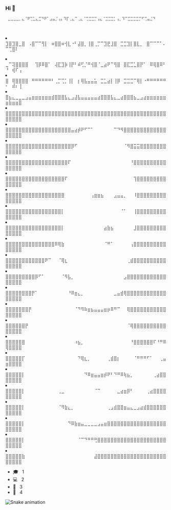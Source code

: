 ### Hi 👋
     ⣀⣀⣀⣀⡀⣄⠈⠟⢉⣁⣄⣉⠙⠟⠁⣠⣤⡈⢠⡄⠹⡏⢀⣄⠉⢀⣄⠈⢉⣉⣉⡉⢠⣄⠈⣉⣉⣉⡁⢠⡀⠹⠉⣉⣉⣉⣉⡉⠋⢉⣤⣈⠙
⠀<li>⣹⣿⣹⣿⣀⣿⠀⠠⣿⠉⠉⢻⡇⠀⠶⣿⣿⠶⢺⣇⠐⠃⣼⣿⡀⢸⣿⢀⡉⠉⣹⣟⣸⣿⠀⣉⣉⣹⡇⣿⣇⡀⠀⣿⠉⠉⠉⠁⠄⠉⢉⣿⠇</li>
 <li>⣀⠉⢽⣿⣿⣿⣿⠀⠀⢹⡿⠿⣿⠁⠀⢼⣏⣹⡷⢸⡟⠃⠾⢋⡈⠛⢺⣿⠈⣀⣴⠟⠉⢻⣿⠀⣿⣏⣉⣁⣿⡟⠁⠀⠿⢿⣿⠿⠃⠘⠀⢾⠏⢠</li>
 <li>⣿⠀⢿⣿⣿⣿⣿⠀⠛⠛⠛⠛⠛⠛⠃⢀⡉⢉⡁⢸⡇⠀⡆⢿⣧⣤⣤⣥⠀⣉⣁⣴⡇⢸⡿⠀⣉⣉⣉⠉⢿⡇⠐⠛⠛⠛⠛⠛⠛⠂⠀⠾⠆⢸</li>
 <li>⣿⣦⣄⣀⣀⣀⣠⣤⣶⣶⣶⣶⣶⣶⣾⣿⣿⣿⣧⣄⣠⣼⣧⣤⣤⣤⣤⣤⣴⣿⣿⣿⣧⣄⣀⣴⣿⣿⣿⣦⣀⣠⣴⣶⣶⣶⣶⣶⣶⣶⣷⣶⣶⣿</li>
 <li>⣿⣿⣿⣿⣿⣿⣿⣿⣿⣿⣿⣿⣿⣿⣿⣿⣿⣿⣿⣿⣿⣿⣿⣿⣿⣿⣿⣿⣿⣿⣿⣿⣿⣿⣿⣿⣿⣿⣿⣿⣿⣿⣿⣿⣿⣿⣿⣿⣿⣿⣿⣿⣿⣿</li>
 <li>⣿⣿⣿⣿⣿⣿⣿⣿⣿⣿⣿⣿⣿⣿⣿⣿⣿⣿⣿⣿⣤⣴⡾⠟⠋⠉⠁⠀⠀⠀⠀⠀⠀⠉⠙⠻⣿⣿⣿⣿⣿⣿⣿⣿⣿⣿⣿⣿⣿⣿⣿⣿⣿⣿</li>
 <li>⣿⣿⣿⣿⣿⣿⣿⣿⣿⣿⣿⣿⣿⣿⣿⣿⣿⣿⣿⣿⡿⠋⠀⠀⠀⠀⠀⠀⠀⠀⠀⠀⠀⠀⠀⠀⠈⠻⣿⣭⣭⣿⣿⣿⣿⣿⣿⣿⣿⣿⣿⣿⣿⣿</li>
 <li>⣿⣿⣿⣿⣿⣿⣿⣿⣿⣿⣿⣿⣿⣿⣿⣿⣿⣿⣿⠏⠀⠀⠀⠀⠀⠀⠀⠀⠀⠀⠀⠀⠀⠀⠀⠀⠀⠀⠘⣿⣿⣿⣿⣿⣿⣿⣿⣿⣿⣿⣿⣿⣿⣿</li>
 <li>⣿⣿⣿⣿⣿⣿⣿⣿⣿⣿⣿⣿⣿⣿⣿⣿⣿⣿⠏⠀⠀⠀⠀⠀⠀⠀⠀⠀⠀⠀⠀⠀⠀⠀⠀⠀⠀⠀⠀⢹⣿⣿⣿⣿⣿⣿⣿⣿⣿⣿⣿⣿⣿⣿</li>
 <li>⣿⣿⣿⣿⣿⣿⣿⣿⣿⣿⣿⣿⣿⣿⣿⣿⣿⣿⠀⠀⠀⠀⠀⠀⠀⠀⢠⣶⣶⣦⠀⠀⠀⣠⣤⣤⡀⠀⠀⠸⣿⣿⣿⣿⣿⣿⣿⣿⣿⣿⣿⣿⣿⣿</li>
 <li>⣿⣿⣿⣿⣿⣿⣿⣿⣿⣿⣿⣿⣿⣿⣿⣿⣿⡇⠀⠀⠀⠀⠀⠀⠀⠀⠀⠀⠀⠀⠀⠀⠀⠀⠀⠈⠁⠀⠀⢸⣿⣿⣿⣿⣿⣿⣿⣿⣿⣿⣿⣿⣿⣿</li>
 <li>⣿⣿⣿⣿⣿⣿⣿⣿⣿⣿⣿⣿⣿⣿⣿⣿⣿⡇⠀⠀⠀⠀⠀⠀⠀⠀⠀⠀⠀⠀⣴⣷⣦⠀⠀⠀⠀⠀⠀⣸⣿⣿⣿⣿⣿⣿⣿⣿⣿⣿⣿⣿⣿⣿</li>
 <li>⣿⣿⣿⣿⣿⣿⣿⣿⣿⣿⣿⣿⣿⣿⣿⠿⢿⣷⠀⠀⠀⠀⠀⠀⠀⠀⠀⠀⠀⠀⠈⠛⠁⠀⠀⠀⠀⠀⢠⣿⣿⣿⣿⣿⣿⣿⣿⣿⣿⣿⣿⣿⣿⣿</li>
 <li>⣿⣿⣿⣿⣿⣿⣿⣿⣿⣿⣿⣿⠟⠉⠀⠀⠈⢿⣆⠀⠀⠀⠀⠀⠀⠀⠀⠀⠀⠀⠀⠀⠀⠀⠀⠀⠀⢀⣾⣿⣿⣿⣿⣿⣿⣿⣿⣿⣿⣿⣿⣿⣿⣿</li>
 <li>⣿⣿⣿⣿⣿⣿⣿⣿⣿⡿⠋⠁⠀⠀⠀⠀⠀⠈⠻⣧⡀⠀⠀⠀⠀⠀⠀⠀⠀⠀⠀⠀⠀⠀⠀⠀⣠⣿⣿⣿⣿⣿⣿⣿⣿⣿⣿⣿⣿⣿⣿⣿⣿⣿</li>
 <li>⣿⣿⣿⣿⣿⣿⣿⣿⡟⠁⠀⠀⠀⠀⠀⠀⠀⠀⠀⠘⠿⣶⣄⡀⠀⠀⠀⠀⠀⠀⠀⠀⠀⣀⣤⣾⢿⣿⣿⣿⣿⣿⣿⣿⣿⣿⣿⣿⣿⣿⣿⣿⣿⣿</li>
 <li>⣿⣿⣿⣿⣿⣿⣿⡟⠀⠀⠀⠀⠀⠀⠀⠀⠀⠀⠀⠀⠀⠈⠙⠻⠷⣶⣦⣤⣤⣤⣶⡶⠿⠛⠉⠀⠀⢿⣿⣿⣿⣿⣿⣿⣿⣿⣿⣿⣿⣿⣿⣿⣿⣿</li>
 <li>⣿⣿⣿⣿⣿⣿⡟⠀⠀⠀⠀⠀⠀⠀⠀⠀⠀⠀⠀⠀⠀⠀⠀⠀⠀⠀⠀⠀⠀⠀⠀⠀⠀⠀⠀⠀⠀⠈⢿⣿⣿⣿⣿⣿⣿⣿⣿⣿⣿⣿⣿⣿⣿⣿</li>
 <li>⣿⣿⣿⣿⣿⣿⠀⠀⠀⠀⠀⠀⠀⠀⠀⠀⠀⠀⠀⠀⠀⠰⣦⡀⠀⠀⠀⠀⠀⠀⠀⠀⠀⠀⠀⠀⠀⠀⠘⣿⣿⣿⣿⣿⣿⠏⠘⠛⠿⢿⣿⣿⣿⣿</li>
 <li>⣿⣿⣿⣿⣿⡏⠀⠀⠀⠀⠀⠀⠀⠀⠀⠀⠀⠀⠀⠀⠀⠀⠙⢿⣆⡀⠀⠀⠀⠀⠀⢀⣾⣿⡆⠀⠀⠀⠀⠈⠛⠛⠛⠋⠁⠀⠀⢀⣤⣶⣿⣿⣿⣿</li>
 <li>⣿⣿⣿⣿⣿⡇⠀⠀⠀⠀⠀⠀⠀⠀⠀⠀⠀⠀⠀⠀⠀⠀⠀⠀⠙⠿⣶⣤⣤⣶⡾⠟⠃⠙⠛⠿⢷⣦⡀⠀⠀⠀⠀⠀⠀⢀⣴⣿⣿⣿⣿⣿⣿⣿</li>
 <li>⣿⣿⣿⣿⣿⡇⠀⠀⠀⠀⠀⠀⠀⠀⠀⠀⢀⣀⠀⠀⠀⠀⠀⠀⠀⠀⠀⠈⠉⠀⠀⠀⠀⠀⣀⣴⣶⡿⠃⠀⠀⠀⠀⢀⣴⣿⣿⣿⣿⣿⣿⣿⣿⣿</li>
 <li>⣿⣿⣿⣿⣿⡇⠀⠀⠀⠀⠀⠀⠀⠀⠀⠀⠈⠻⣷⣄⡀⠀⠀⠀⠀⠀⠀⠀⠀⠀⠀⢀⣠⣾⣿⣿⣶⣤⣄⣀⣠⣴⣾⣿⣿⣿⣿⣿⣿⣿⣿⣿⣿⣿</li>
 <li>⣿⣿⣿⣿⣿⡇⠀⠀⠀⠀⠀⠀⠀⠀⠀⠀⠀⠀⠀⠙⠿⣷⣶⣤⣀⣀⣀⣀⣠⣤⣶⣿⣿⣿⣿⣿⣿⣿⣿⣿⣿⣿⣿⣿⣿⣿⣿⣿⣿⣿⣿⣿⣿⣿</li>
 <li>⣿⣿⣿⣿⣿⡇⠀⠀⠀⠀⠀⠀⠀⠀⠀⠀⠀⠀⠀⠀⠀⠀⠈⠉⠙⠛⠛⢛⣿⣿⣿⣿⣿⣿⣿⣿⣿⣿⣿⣿⣿⣿⣿⣿⣿⣿⣿⣿⣿⣿⣿⣿⣿⣿</li>
 <li>⣿⣿⣿⣿⣿⣷⠀⠀⠀⠀⠀⠀⠀⠀⠀⠀⠀⠀⠀⠀⠀⠀⠀⠀⠀⠀⠀⣼⣿⣿⣿⣿⣿⣿⣿⣿⣿⣿⣿⣿⣿⣿⣿⣿⣿⣿⣿⣿⣿⣿⣿⣿⣿⣿</li>



<p align="left"> 
  <ul>
    <li>🎓 &nbsp; 1 </li>
    <li>💻 &nbsp; 2 </li>
    <li>📘 &nbsp; 3</li>
    <li>📍 &nbsp; 4</li>
  </ul>
</p>



![Snake animation](https://github.com/samfreitasxs/samfreitasxs/blob/output/github-contribution-grid-snake.svg)

